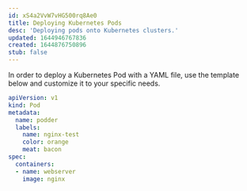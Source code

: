 ```yaml
---
id: xS4a2VvW7vHG500rq8Ae0
title: Deploying Kubernetes Pods
desc: 'Deploying pods onto Kubernetes clusters.'
updated: 1644946767836
created: 1644876750896
stub: false
---
```


In order to deploy a Kubernetes Pod with a YAML file, use the template below and customize it to your specific needs.

```yml
apiVersion: v1
kind: Pod
metadata:
  name: podder
  labels:
    name: nginx-test
    color: orange
    meat: bacon
spec:
  containers:
  - name: webserver
    image: nginx
```
